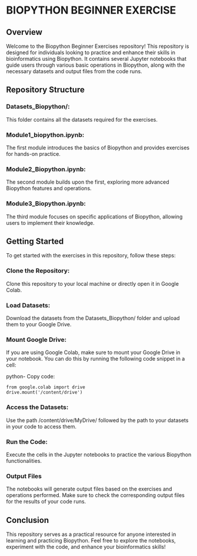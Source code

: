 # BIOPYTHON BEGINNER EXERCISE

## Overview
Welcome to the Biopython Beginner Exercises repository! This repository is designed for individuals looking to practice and enhance their skills in bioinformatics using Biopython. It contains several Jupyter notebooks that guide users through various basic operations in Biopython, along with the necessary datasets and output files from the code runs.

## Repository Structure
### Datasets_Biopython/: 
This folder contains all the datasets required for the exercises.
### Module1_biopython.ipynb:
The first module introduces the basics of Biopython and provides exercises for hands-on practice.
### Module2_Biopython.ipynb:
The second module builds upon the first, exploring more advanced Biopython features and operations.
### Module3_Biopython.ipynb: 
The third module focuses on specific applications of Biopython, allowing users to implement their knowledge.

## Getting Started
To get started with the exercises in this repository, follow these steps:

### Clone the Repository: 
Clone this repository to your local machine or directly open it in Google Colab.

### Load Datasets:
Download the datasets from the Datasets_Biopython/ folder and upload them to your Google Drive.

### Mount Google Drive:
If you are using Google Colab, make sure to mount your Google Drive in your notebook. You can do this by running the following code snippet in a cell:

python- Copy code:
```
from google.colab import drive
drive.mount('/content/drive')
 ```

### Access the Datasets: 
Use the path /content/drive/MyDrive/ followed by the path to your datasets in your code to access them.

### Run the Code:
Execute the cells in the Jupyter notebooks to practice the various Biopython functionalities.

### Output Files
The notebooks will generate output files based on the exercises and operations performed. Make sure to check the corresponding output files for the results of your code runs.

## Conclusion
This repository serves as a practical resource for anyone interested in learning and practicing Biopython. Feel free to explore the notebooks, experiment with the code, and enhance your bioinformatics skills!

